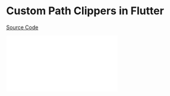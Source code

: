 # Custom Path Clippers in Flutter

[Source Code](../source/custom-path-clippers-in-flutter.jpg)

![](../source/custom-path-clippers-in-flutter.dart)
